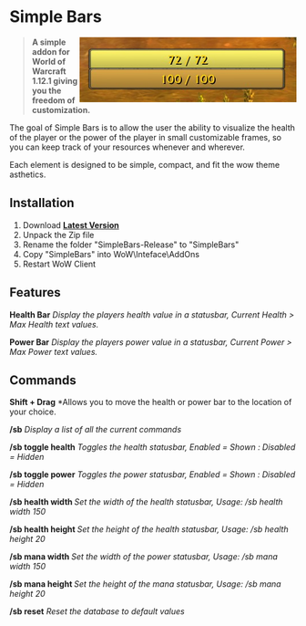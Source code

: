 # Simple Bars

<img src="Media/display.jpg" float="right" align="right">

> **A simple addon for World of Warcraft 1.12.1 giving you the freedom of customization.**

The goal of Simple Bars is to allow the user the ability to visualize the health of the player or the power of the player in small customizable frames, so you can keep track of your resources whenever and wherever.

Each element is designed to be simple, compact, and fit the wow theme asthetics.

## Installation
1. Download **[Latest Version](https://github.com/Beardedrasta/SimpleBars/releases/tag/master)**
2. Unpack the Zip file
3. Rename the folder "SimpleBars-Release" to "SimpleBars"
4. Copy "SimpleBars" into WoW\Inteface\AddOns
5. Restart WoW Client

## Features

**Health Bar**
*Display the players health value in a statusbar, Current Health > Max Health text values.*

**Power Bar**
*Display the players power value in a statusbar, Current Power > Max Power text values.*

## Commands

**Shift + Drag**
*Allows you to move the health or power bar to the location of your choice.

**/sb**
*Display a list of all the current commands*

**/sb toggle health**
*Toggles the health statusbar, Enabled = Shown : Disabled = Hidden*

**/sb toggle power**
*Toggles the power statusbar, Enabled = Shown : Disabled = Hidden*

**/sb health width <value>**
*Set the width of the health statusbar, Usage: /sb health width 150*

**/sb health height <value>**
*Set the height of the health statusbar, Usage: /sb health height 20*

**/sb mana width <value>**
*Set the width of the power statusbar, Usage: /sb mana width 150*

**/sb mana height <value>**
*Set the height of the mana statusbar, Usage: /sb mana height 20*

**/sb reset**
*Reset the database to default values*




